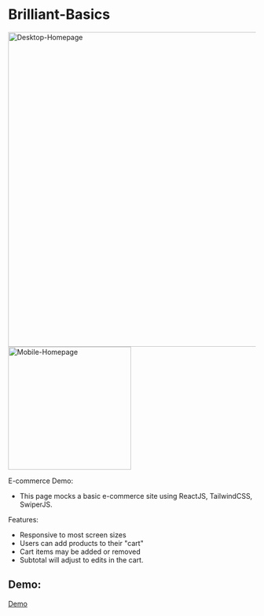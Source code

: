 # Brilliant-Basics

<img width="640" alt="Desktop-Homepage" src="https://github.com/Marcelo-Hernandez/Brilliant-Basics/assets/111325080/8d53642c-b6ef-4b15-b1a0-beef4fba8abc">

<img width="250" alt="Mobile-Homepage" src="https://github.com/Marcelo-Hernandez/Brilliant-Basics/assets/111325080/f9cc4f63-faef-466d-9439-cadfb0220090">

E-commerce Demo:
- This page mocks a basic e-commerce site using ReactJS, TailwindCSS, SwiperJS.

Features:
- Responsive to most screen sizes
- Users can add products to their "cart"
- Cart items may be added or removed
- Subtotal will adjust to edits in the cart.

Demo: 
-
[Demo](https://marcelo-hernandez.github.io/Brilliant-Basics/)
